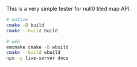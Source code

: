 This is a very simple tester for null0 tiled map API.

```sh
# native
cmake -B build
cmake --build build

# web
emcmake cmake -B wbuild
cmake --build wbuild
npx -y live-server docs
```